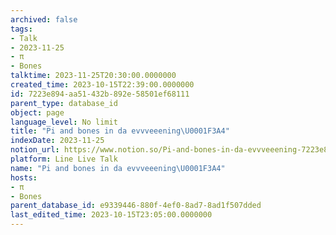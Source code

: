 ```yaml
---
archived: false
tags:
- Talk
- 2023-11-25
- π
- Bones
talktime: 2023-11-25T20:30:00.0000000
created_time: 2023-10-15T22:39:00.0000000
id: 7223e894-aa51-432b-892e-58501ef68111
parent_type: database_id
object: page
language_level: No limit
title: "Pi and bones in da evvveeening\U0001F3A4"
indexDate: 2023-11-25
notion_url: https://www.notion.so/Pi-and-bones-in-da-evvveeening-7223e894aa51432b892e58501ef68111
platform: Line Live Talk
name: "Pi and bones in da evvveeening\U0001F3A4"
hosts:
- π
- Bones
parent_database_id: e9339446-880f-4ef0-8ad7-8ad1f507dded
last_edited_time: 2023-10-15T23:05:00.0000000
---
```



   
   
   
   

   
























